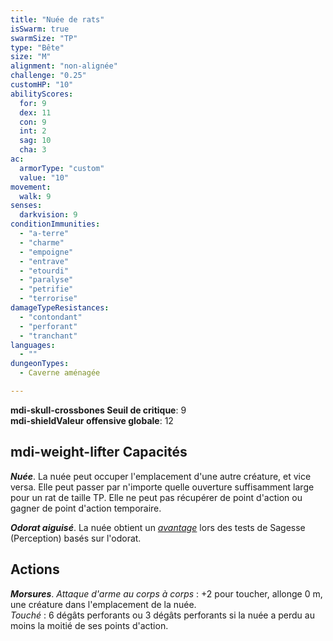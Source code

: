 ```yaml
---
title: "Nuée de rats"
isSwarm: true
swarmSize: "TP"
type: "Bête"
size: "M"
alignment: "non-alignée"
challenge: "0.25"
customHP: "10"
abilityScores:
  for: 9
  dex: 11
  con: 9
  int: 2
  sag: 10
  cha: 3
ac:
  armorType: "custom"
  value: "10"
movement:
  walk: 9
senses:
  darkvision: 9
conditionImmunities:
  - "a-terre"
  - "charme"
  - "empoigne"
  - "entrave"
  - "etourdi"
  - "paralyse"
  - "petrifie"
  - "terrorise"
damageTypeResistances:
  - "contondant"
  - "perforant"
  - "tranchant"
languages:
  - ""
dungeonTypes:
  - Caverne aménagée

---
```

**<v-icon>mdi-skull-crossbones</v-icon> Seuil de critique**: 9           
**<v-icon>mdi-shield</v-icon>Valeur offensive globale**: 12   
## <v-icon>mdi-weight-lifter</v-icon> Capacités
_**Nuée**_. La nuée peut occuper l'emplacement d'une autre créature, et vice versa. Elle peut passer par n'importe quelle ouverture suffisamment large pour un rat de taille TP. Elle ne peut pas récupérer de point d'action ou gagner de point d'action temporaire.

_**Odorat aiguisé**_. La nuée obtient un [_avantage_](/utiliser-les-caracteristiques/#avantage-et-desavantage) lors des tests de Sagesse (Perception) basés sur l'odorat.

## Actions
_**Morsures**_. _Attaque d'arme au corps à corps_ : +2 pour toucher, allonge 0 m, une créature dans l'emplacement de la nuée.  
_Touché_ : 6 dégâts perforants ou 3 dégâts perforants si la nuée a perdu au moins la moitié de ses points d'action.
